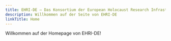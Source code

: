 ```yaml
---
title: EHRI-DE – Das Konsortium der European Holocaust Research Infrastructure in Deutschland
description: Willkommen auf der Seite von EHRI-DE 
linkTitle: Home
---
```


Willkommen auf der Homepage von EHRI-DE! 
